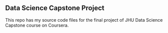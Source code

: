 ## Data Science Capstone Project

This repo has my source code files for the final project of JHU Data Science Capstone course on Coursera.
